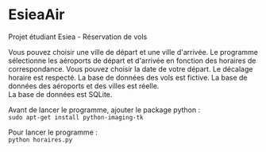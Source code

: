 # EsieaAir
Projet étudiant Esiea - Réservation de vols

Vous pouvez choisir une ville de départ et une ville d'arrivée.
Le programme sélectionne les aéroports de départ et d'arrivée en fonction des horaires de correspondance.
Vous pouvez choisir la date de votre départ.
Le décalage horaire est respecté.
La base de données des vols est fictive.
La base de données des aéroports et des villes est réelle. <br />
La base de données est SQLite.

Avant de lancer le programme, ajouter le package python : <br />
    `sudo apt-get install python-imaging-tk`

Pour lancer le programme : <br />
    `python horaires.py`
